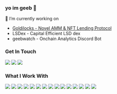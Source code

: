 ### yo im geeb 👋


🔭 I’m currently working on 
  - <a href="https://github.com/0xgeeb/goldilocks/">Goldilocks - Novel AMM & NFT Lending Protocol</a>
  - LSDex - Capital Efficient LSD dex
  - geebwatch - Onchain Analytics Discord Bot


### Get In Touch
<a href="https://geeb.eth.limo" target="_blank"><img src="https://img.shields.io/badge/portfolio-0A0A0A?style=for-the-badge&logo=dev.to&logoColor=white"></a> <a href="mailto:0xgeeb@gmail.com"><img src="https://img.shields.io/badge/Gmail-D14836?style=for-the-badge&logo=gmail&logoColor=white"></a> <a href="https://www.twitter.com/0xgeeb/" target="_blank"><img src="https://img.shields.io/badge/Twitter-%231DA1F2.svg?style=for-the-badge&logo=Twitter&logoColor=white"></a>



### What I Work With
<img src="https://img.shields.io/badge/Next-black?style=for-the-badge&logo=next.js&logoColor=white"> <img src="https://img.shields.io/badge/React-20232A?style=for-the-badge&logo=react&logoColor=61DAFB"> <img src="https://img.shields.io/badge/Solidity-%23363636.svg?style=for-the-badge&logo=solidity&logoColor=white"> <img src="https://img.shields.io/badge/typescript-%23007ACC.svg?style=for-the-badge&logo=typescript&logoColor=white"> <img src="https://img.shields.io/badge/JavaScript-F7DF1E?style=for-the-badge&logo=javascript&logoColor=black"> <img src="https://img.shields.io/badge/Node.js-43853D?style=for-the-badge&logo=node.js&logoColor=white"> <img src="https://img.shields.io/badge/express.js-%23404d59.svg?style=for-the-badge&logo=express&logoColor=%2361DAFB"> <img src="https://img.shields.io/badge/Prisma-3982CE?style=for-the-badge&logo=Prisma&logoColor=white"> <img src="https://img.shields.io/badge/postgres-%23316192.svg?style=for-the-badge&logo=postgresql&logoColor=white"> <img src="https://img.shields.io/badge/MongoDB-%234ea94b.svg?style=for-the-badge&logo=mongodb&logoColor=white"> <img src="https://img.shields.io/badge/tailwindcss-%2338B2AC.svg?style=for-the-badge&logo=tailwind-css&logoColor=white"> <img src="https://img.shields.io/badge/HTML5-E34F26?style=for-the-badge&logo=html5&logoColor=white"> <img src="https://img.shields.io/badge/CSS3-1572B6?style=for-the-badge&logo=css3&logoColor=white"> <img src="https://img.shields.io/badge/heroku-%23430098.svg?style=for-the-badge&logo=heroku&logoColor=white"> <img src="https://img.shields.io/badge/vercel-%23000000.svg?style=for-the-badge&logo=vercel&logoColor=white">
